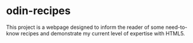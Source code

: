 # odin-recipes

This project is a webpage designed to inform the reader of some need-to-know recipes and demonstrate my current level of expertise with HTML5.